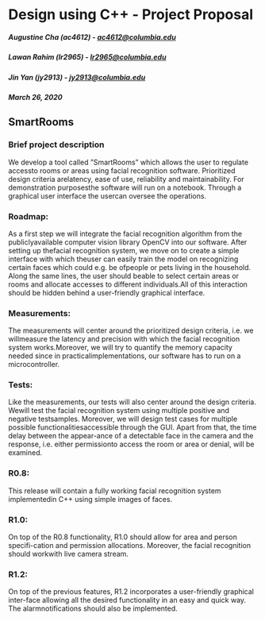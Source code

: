 # Design using C++ - Project Proposal
##### Augustine Cha (ac4612) - ac4612@columbia.edu
##### Lawan Rahim (lr2965) - lr2965@columbia.edu
##### Jin Yan (jy2913) - jy2913@columbia.edu
##### March 26, 2020
## SmartRooms
### Brief project description
We develop a tool called ”SmartRooms” which allows the user to regulate accessto rooms or areas using facial recognition software.  Prioritized design criteria arelatency, ease of use, reliability and maintainability.  For demonstration purposesthe software will run on a notebook.  Through a graphical user interface the usercan oversee the operations.

### Roadmap:
As a first step we will integrate the facial recognition algorithm from the publiclyavailable computer vision library OpenCV into our software.  After setting up thefacial recognition system, we move on to create a simple interface with which theuser can easily train the model on recognizing certain faces which could e.g.  be ofpeople or pets living in the household.  Along the same lines, the user should beable to select certain areas or rooms and allocate accesses to different individuals.All of this interaction should be hidden behind a user-friendly graphical interface.

### Measurements:
The measurements will center around the prioritized design criteria, i.e.  we willmeasure the latency and precision with which the facial recognition system works.Moreover, we will try to quantify the memory capacity needed since in practicalimplementations, our software has to run on a microcontroller.

### Tests:
Like the measurements, our tests will also center around the design criteria.  Wewill test the facial recognition system using multiple positive and negative testsamples.  Moreover, we will design test cases for multiple possible functionalitiesaccessible through the GUI. Apart from that, the time delay between the appear-ance of a detectable face in the camera and the response, i.e.  either permissionto access the room or area or denial, will be examined.
### R0.8:
This release will contain a fully working facial recognition system implementedin C++ using simple images of faces.
### R1.0:
On top of the R0.8 functionality, R1.0 should allow for area and person specifi-cation and permission allocations.  Moreover, the facial recognition should workwith live camera stream.
### R1.2:
On top of the previous features, R1.2 incorporates a user-friendly graphical inter-face allowing all the desired functionality in an easy and quick way.  The alarmnotifications should also be implemented.
